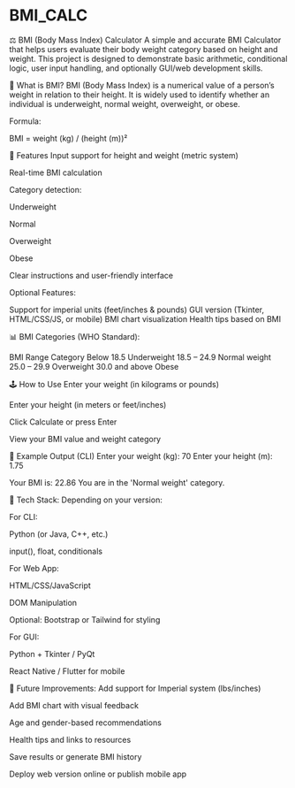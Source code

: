# BMI_CALC

⚖️ BMI (Body Mass Index) Calculator
A simple and accurate BMI Calculator that helps users evaluate their body weight category based on height and weight. This project is designed to demonstrate basic arithmetic, conditional logic, user input handling, and optionally GUI/web development skills.

📌 What is BMI?
BMI (Body Mass Index) is a numerical value of a person’s weight in relation to their height. It is widely used to identify whether an individual is underweight, normal weight, overweight, or obese.

Formula: 

BMI = weight (kg) / (height (m))²


🎯 Features
Input support for height and weight (metric system)

Real-time BMI calculation

Category detection:

Underweight

Normal

Overweight

Obese

Clear instructions and user-friendly interface

Optional Features:

Support for imperial units (feet/inches & pounds)
GUI version (Tkinter, HTML/CSS/JS, or mobile)
BMI chart visualization
Health tips based on BMI

📊 BMI Categories (WHO Standard):

BMI Range	Category
Below 18.5	Underweight
18.5 – 24.9	Normal weight
25.0 – 29.9	Overweight
30.0 and above	Obese



🕹 How to Use
Enter your weight (in kilograms or pounds)

Enter your height (in meters or feet/inches)

Click Calculate or press Enter

View your BMI value and weight category

📸 Example Output (CLI)
Enter your weight (kg): 70
Enter your height (m): 1.75

Your BMI is: 22.86
You are in the 'Normal weight' category.


🧰 Tech Stack:
Depending on your version:

For CLI:

Python (or Java, C++, etc.)

input(), float, conditionals

For Web App:

HTML/CSS/JavaScript

DOM Manipulation

Optional: Bootstrap or Tailwind for styling

For GUI:

Python + Tkinter / PyQt

React Native / Flutter for mobile


🚀 Future Improvements:
Add support for Imperial system (lbs/inches)

Add BMI chart with visual feedback

Age and gender-based recommendations

Health tips and links to resources

Save results or generate BMI history

Deploy web version online or publish mobile app
